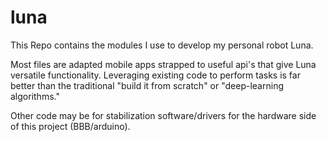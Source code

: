 # luna

This Repo contains the modules I use to develop my personal robot Luna.

Most files are adapted mobile apps strapped to useful api's that give Luna versatile functionality. Leveraging existing code to perform tasks is far better than the traditional "build it from scratch" or "deep-learning algorithms."

Other code may be for stabilization software/drivers for the hardware side of this project (BBB/arduino).
